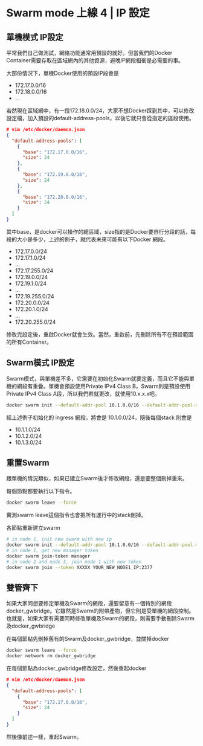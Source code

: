 # Swarm mode 上線 4 | IP 設定

## 單機模式 IP設定
平常我們自己做測試，網絡功能通常用預設的就好。但當我們的Docker Container需要存取在區域網內的其他資源，避晚IP網段相衝是必需要的事。

大部份情況下，單機Docker使用的預設IP段會是

- 172.17.0.0/16
- 172.18.0.0/16
- ...

若然現在區域網中，有一段172.18.0.0/24，大家不想Docker踩到其中，可以修改設定檔，加入預設的default-address-pools，以後它就只會從指定的區段使用。

```json
# vim /etc/docker/daemon.json
{
  "default-address-pools": [
    {
      "base": "172.17.0.0/16",
      "size": 24
    },
    {
      "base": "172.19.0.0/16",
      "size": 24
    },
    {
      "base": "172.20.0.0/16",
      "size": 24
    }
  ]
}
```

其中base，是docker可以操作的總區域，size指的是Docker要自行分段的話，每段的大小是多少，上述的例子，就代表未來可能有以下Docker 網段。

- 172.17.0.0/24
- 172.17.1.0/24
- ...
- 172.17.255.0/24
- 172.19.0.0/24
- 172.19.1.0/24
- ...
- 172.19.255.0/24
- 172.20.0.0/24
- 172.20.1.0/24
- ...
- 172.20.255.0/24

修改完設定後，重啟Docker就會生效。當然，重啟前，先刪除所有不在預設範圍的所有Container。

## Swarm模式 IP設定
Swarm模式，與單機差不多，它需要在初始化Swarm就要定義，而且它不能與單機的網段有重疊。單機會預設使用Private IPv4 Class B，Swarm則是預設使用Private IPv4 Class A段，所以我們若就更改，就使用10.x.x.x吧。

```sh
docker swarm init --default-addr-pool 10.1.0.0/16 --default-addr-pool-mask-length 24
```

經上述例子初始化的 ingress 網段，將會是 10.1.0.0/24，隨後每個stack 則會是
- 10.1.1.0/24
- 10.1.2.0/24
- 10.1.3.0/24


## 重置Swarm
跟單機的情況類似，如果已建立Swarm後才修改網段，還是要整個刪掉重來。

每個節點都要執行以下指令。
```bash
docker swarm leave --force
```

實測swarm leave這個指令也會把所有運行中的stack刪掉。

各節點重新建立swarm
```bash
# in node 1, init new swarm with new ip
docker swarm init --default-addr-pool 10.1.0.0/16 --default-addr-pool-mask-length 24
# in node 1, get new manager token
docker swarm join-token manager
# in node 2 and node 3, join node 1 with new token
docker swarm join --token XXXXX YOUR_NEW_NODE1_IP:2377
```

## 雙管齊下
如果大家同想要修定單機及Swarm的網段，還要留意有一個特別的網段docker_gwbridge。它雖然是Swarm的附帶產物，但它則是受單機的網段控制。也就是，如果大家有需要同時修改單機及Swarm的網段，則需要手動刪除Swarm及docker_gwbridge

在每個節點先刪掉舊有的Swarm及docker_gwbridge，並關掉docker
```bash
docker swarm leave --force
docker network rm docker_gwbridge
```

在每個節點為docker_gwbridge修改設定，然後重起docker
```json
# vim /etc/docker/daemon.json
{
  "default-address-pools": [
    {
      "base": "172.17.0.0/16",
      "size": 24
    }
  ]
}
```

然後像前述一樣，重起Swarm。